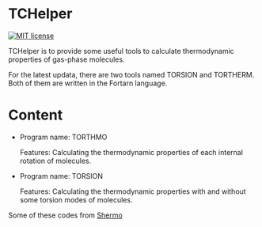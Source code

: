 # TCHelper

[![MIT license](http://img.shields.io/badge/license-MIT-brightgreen.svg)](http://opensource.org/licenses/MIT)


TCHelper is to provide some useful tools to calculate thermodynamic properties of gas-phase molecules. 

For the latest updata, there are two tools named TORSION and TORTHERM. Both of them are written in the Fortarn language.

# Content
* Program name: TORTHMO

  Features: Calculating the thermodynamic properties of each internal rotation of molecules.

* Program name: TORSION

  Features: Calculating the thermodynamic properties with and without some torsion modes of molecules.

Some of these codes from  [Shermo](http://sobereva.com/soft/shermo/)



